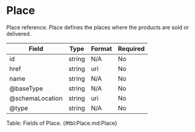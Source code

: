 <!--
    ATTENTION: This file was generated via gradle!
               Do NOT manually edit this file! Any such changes will be overwritten!
-->

# Place

Place reference.
Place defines the places where the products are sold or delivered.

| Field | Type | Format | Required |
|-------|---|--------|---|
| id | string | N/A | No |
| href | string | uri | No |
| name | string | N/A | No |
| \@baseType | string | N/A | No |
| \@schemaLocation | string | uri | No |
| \@type | string | N/A | No |

Table: Fields of Place. {#tbl:Place.md:Place}
